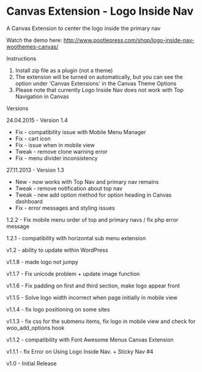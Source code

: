 Canvas Extension - Logo Inside Nav
==================================

A Canvas Extension to center the logo inside the primary nav


Watch the demo here: http://www.pootlepress.com/shop/logo-inside-nav-woothemes-canvas/

Instructions

1. Install zip file as a plugin (not a theme)
2. The extension will be turned on automatically, but you can see the option under 'Canvas Extensions' in the Canvas Theme Options
3. Please note that currently Logo Inside Nav does not work with Top Navigation in Canvas


Versions

24.04.2015 - Version 1.4
 * Fix - compatibility issue with Mobile Menu Manager
 * Fix - cart icon
 * Fix - issue when in mobile view
 * Tweak - remove clone warning error
 * Fix - menu divider inconsistency 


27.11.2013 - Version 1.3 
 * New - now works with Top Nav and primary nav remains
 * Tweak - remove notification about top nav
 * Tweak - new add option method for option heading in Canvas dashboard
 * Fix - error messages and styling issues

1.2.2 - Fix mobile menu order of top and primary navs / fix php error message

1.2.1 - compatibility with horizontal sub menu extension

v1.2 - ability to update within WordPress

v1.1.8 - made logo not jumpy

v1.1.7 - Fix unicode problem + update image function

v1.1.6 - Fix padding on first and third section, make logo appear front

v1.1.5 - Solve logo width incorrect when page initially in mobile view

v1.1.4 - fix logo positioning on some sites

v1.1.3 - fix css for the submenu items, fix logo in mobile view and check for woo_add_options hook

v1.1.2 - compatibility with Font Awesome Menus Canvas Extension

v1.1.1 - fix Error on Using Logo Inside Nav. + Sticky Nav #4

v1.0 - Initial Release
